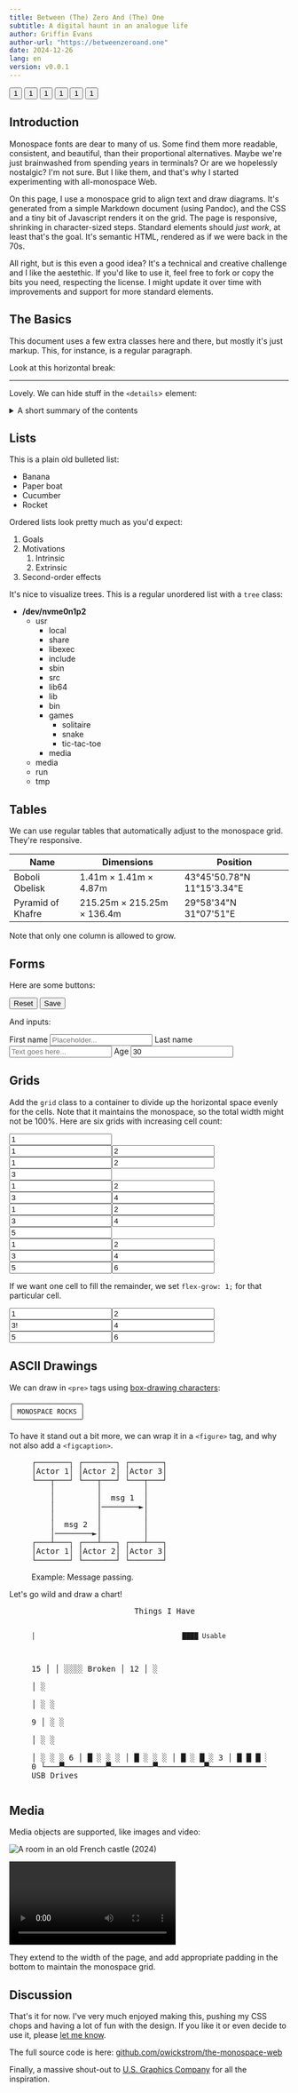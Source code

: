 ```yaml
---
title: Between (The) Zero And (The) One 
subtitle: A digital haunt in an analogue life
author: Griffin Evans
author-url: "https://betweenzeroand.one"
date: 2024-12-26
lang: en
version: v0.0.1
---
```


<nav class="grid">
	<button>1</button>
	<button>1</button>
	<button style="flex-grow: 1;">1</button>
	<button>1</button>
	<button>1</button>
	<button>1</button>
</nav>

## Introduction

Monospace fonts are dear to many of us. 
Some find them more readable, consistent, and beautiful, than their proportional alternatives.
Maybe we're just brainwashed from spending years in terminals?
Or are we hopelessly nostalgic?
I'm not sure.
But I like them, and that's why I started experimenting with all-monospace Web.

On this page, I use a monospace grid to align text and draw diagrams.
It's generated from a simple Markdown document (using Pandoc), and the CSS and a tiny bit of Javascript renders it on the grid.
The page is responsive, shrinking in character-sized steps.
Standard elements should _just work_, at least that's the goal.
It's semantic HTML, rendered as if we were back in the 70s.

All right, but is this even a good idea?
It's a technical and creative challenge and I like the aestethic.
If you'd like to use it, feel free to fork or copy the bits you need, respecting the license.
I might update it over time with improvements and support for more standard elements.

## The Basics

This document uses a few extra classes here and there, but mostly it's just markup.
This, for instance, is a regular paragraph.

Look at this horizontal break:

<hr>

Lovely. We can hide stuff in the `<details`> element:

<details>
<summary>A short summary of the contents</summary>
<p>Hidden gems.</p>
</details>

## Lists

This is a plain old bulleted list:

* Banana
* Paper boat
* Cucumber
* Rocket

Ordered lists look pretty much as you'd expect:

1. Goals
1. Motivations
    1. Intrinsic
    1. Extrinsic
1. Second-order effects

It's nice to visualize trees.
This is a regular unordered list with a `tree` class:

<ul class="tree"><li><p style="margin: 0;"><strong>/dev/nvme0n1p2</strong></p>

* usr                               
    * local                         
    * share                         
    * libexec                       
    * include                       
    * sbin                          
    * src                           
    * lib64                         
    * lib                           
    * bin                           
    * games                         
        * solitaire
        * snake
        * tic-tac-toe
    * media                         
* media                             
* run                               
* tmp                               

</li></ul>

## Tables

We can use regular tables that automatically adjust to the monospace grid.
They're responsive. 

<table>
<thead>
  <tr>
    <th class="width-min">Name</th>
    <th class="width-auto">Dimensions</th>
    <th class="width-min">Position</th>
  </tr>
</thead>
<tbody>
  <tr>
    <td>Boboli Obelisk</td>
    <td>1.41m &times; 1.41m &times; 4.87m</td>
    <td>43°45'50.78"N 11°15'3.34"E</td>
  </tr>
  <tr>
    <td>Pyramid of Khafre</td>
    <td>215.25m &times; 215.25m &times; 136.4m</td>
    <td>29°58'34"N 31°07'51"E</td>
  </tr>
</tbody>
</table>

Note that only one column is allowed to grow.

## Forms

Here are some buttons:

<nav>
    <button>Reset</button>
    <button>Save</button>
</nav>

And inputs:

<form class="grid">
<label>First name <input type="text" placeholder="Placeholder..." /></label>
<label>Last name <input type="text" placeholder="Text goes here..." /></label>
<label>Age <input type="text" value="30" /></label>
</form>

## Grids

Add the `grid` class to a container to divide up the horizontal space evenly for the cells.
Note that it maintains the monospace, so the total width might not be 100%.
Here are six grids with increasing cell count:

<div class="grid"><input readonly value="1" /></div>
<div class="grid"><input readonly value="1" /><input readonly value="2" /></div>
<div class="grid"><input readonly value="1" /><input readonly value="2" /><input readonly value="3" /></div>
<div class="grid"><input readonly value="1" /><input readonly value="2" /><input readonly value="3" /><input readonly value="4" /></div>
<div class="grid"><input readonly value="1" /><input readonly value="2" /><input readonly value="3" /><input readonly value="4" /><input readonly value="5" /></div>
<div class="grid"><input readonly value="1" /><input readonly value="2" /><input readonly value="3" /><input readonly value="4" /><input readonly value="5" /><input readonly value="6" /></div>

If we want one cell to fill the remainder, we set `flex-grow: 1;` for that particular cell.

<div class="grid"><input readonly value="1" /><input readonly value="2" /><input readonly value="3!" style="flex-grow: 1;" /><input readonly value="4" /><input readonly value="5" /><input readonly value="6" /></div>

## ASCII Drawings

We can draw in `<pre>` tags using [box-drawing characters](https://en.wikipedia.org/wiki/Box-drawing_characters):

```
╭─────────────────╮
│ MONOSPACE ROCKS │
╰─────────────────╯
```

To have it stand out a bit more, we can wrap it in a `<figure>` tag, and why not also add a `<figcaption>`.

<figure>
<pre>
┌───────┐ ┌───────┐ ┌───────┐
│Actor 1│ │Actor 2│ │Actor 3│
└───┬───┘ └───┬───┘ └───┬───┘
    │         │         │    
    │         │  msg 1  │    
    │         │────────►│    
    │         │         │    
    │  msg 2  │         │    
    │────────►│         │    
┌───┴───┐ ┌───┴───┐ ┌───┴───┐
│Actor 1│ │Actor 2│ │Actor 3│
└───────┘ └───────┘ └───────┘</pre>
<figcaption>Example: Message passing.</figcaption>
</figure>

Let's go wild and draw a chart!

<figure><pre>
                      Things I Have
                                              
    │                                     ████ Usable
15  │
    │                                     ░░░░ Broken
    │
12  │             ░            
    │             ░            
    │   ░         ░              
 9  │   ░         ░              
    │   ░         ░              
    │   ░         ░                    ░
 6  │   █         ░         ░          ░
    │   █         ░         ░          ░
    │   █         ░         █          ░
 3  │   █         █         █          ░
    │   █         █         █          ░
    │   █         █         █          ░
 0  └───▀─────────▀─────────▀──────────▀─────────────
      Socks     Jeans     Shirts   USB Drives
</pre></figure>

## Media

Media objects are supported, like images and video:

![A room in an old French castle (2024)](static/images/castle.jpg)

![[The Center of the Web (1914), Wikimedia](https://en.wikisource.org/wiki/Page:The_Center_of_the_Web_(1914).webm/11)](https://upload.wikimedia.org/wikipedia/commons/e/e0/The_Center_of_the_Web_%281914%29.webm)

They extend to the width of the page, and add appropriate padding in the bottom to maintain the monospace grid.

## Discussion

That's it for now.
I've very much enjoyed making this, pushing my CSS chops and having a lot of fun with the design.
If you like it or even decide to use it, please [let me know](https://x.com/owickstrom).

The full source code is here: [github.com/owickstrom/the-monospace-web](https://github.com/owickstrom/the-monospace-web)

Finally, a massive shout-out to [U.S. Graphics Company](https://x.com/usgraphics) for all the inspiration.
